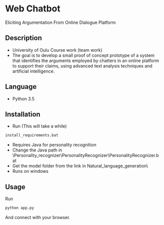 # Web Chatbot
Eliciting Argumentation From Online Dialogue Platform

## Description
- University of Oulu Course work (team work)
- The goal is to develop a small proof of concept prototype of a system that identifies the arguments employed by chatters in an online platform to support their claims, using advanced text analysis techniques and artificial intelligence.

## Language
- Python 3.5

## Installation
- Run (This will take a while)
```bash
install_requirements.bat
```
- Requires Java for personality recognition
- Change the Java path in \Personality_recognizer\PersonalityRecognizer\PersonalityRecognizer.bat
- Get the model folder from the link in Natural_language_generation\
- Runs on windows

## Usage
Run 
```bash
python app.py
```
And connect with your browser.
